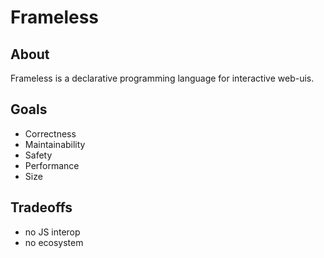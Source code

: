 # Frameless
## About
Frameless is a declarative programming language for interactive web-uis.

## Goals
- Correctness
- Maintainability
- Safety
- Performance
- Size

## Tradeoffs
- no JS interop
- no ecosystem